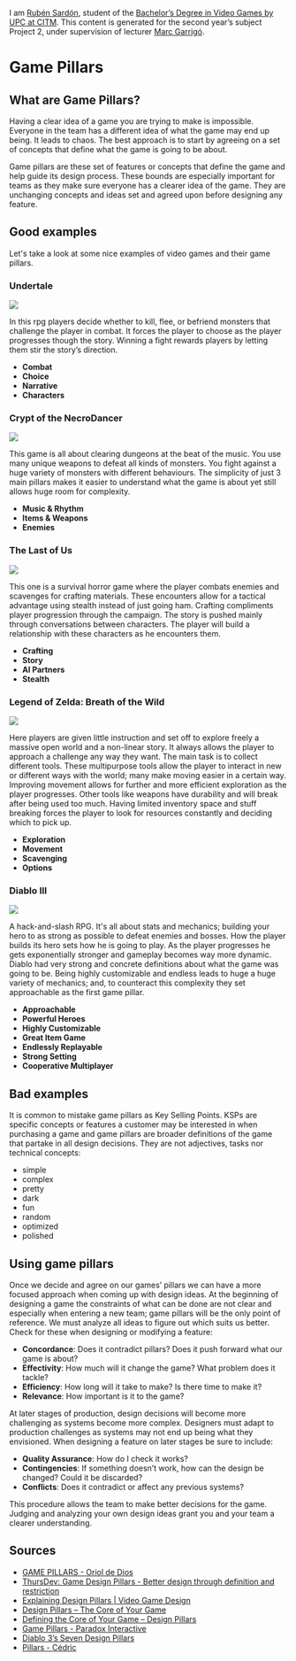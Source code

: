 <?xml encoding="UTF-8" ?>

I am [Rubén Sardón](https://www.linkedin.com/in/ruben-sardon-9b0200a4/), student of the
[Bachelor’s Degree in Video Games by UPC at CITM](https://www.citm.upc.edu/ing/estudis/graus-videojocs/). This content is generated for the second year’s
subject Project 2, under supervision of lecturer
[Marc Garrigó](https://es.linkedin.com/in/mgarrigo).

# Game Pillars
## What are Game Pillars?

Having a clear idea of a game you are trying to make is impossible. Everyone in the team has a different idea of what the game may end up being. It leads to chaos. The best approach is to start by agreeing on a set of concepts that define what the game is going to be about.

Game pillars are these set of features or concepts that define the game and help guide its design process. These bounds are especially important for teams as they make sure everyone has a clearer idea of the game. They are unchanging concepts and ideas set and agreed upon before designing any feature.
 
## Good examples
Let's take a look at some nice examples of video games and their game pillars.


### Undertale
![](https://i.ytimg.com/vi/USwa6Rr21Gw/maxresdefault.jpg)

In this rpg players decide whether to kill, flee, or befriend monsters that challenge the player in combat. It forces the player to choose as the player progresses though the story. Winning a fight rewards players by letting them stir the story’s direction.
* **Combat**
* **Choice**
* **Narrative**
* **Characters**


### Crypt of the NecroDancer
![](https://hb.imgix.net/4f5a124846fa7207d62197917532612b3f87007a.jpg?auto=compress,format&fit=crop&h=425&w=741&s=2415c377b48249eb5dc0927bf6ef13a6)

This game is all about clearing dungeons at the beat of the music. You use many unique weapons to defeat all kinds of monsters. You fight against a huge variety of monsters with different behaviours. The simplicity of just 3 main pillars makes it easier to understand what the game is about yet still allows huge room for complexity.
* **Music & Rhythm**
* **Items & Weapons**
* **Enemies**

### The Last of Us
![](https://upload.wikimedia.org/wikipedia/en/4/46/Video_Game_Cover_-_The_Last_of_Us.jpg)

This one is a survival horror game where the player combats enemies and scavenges for crafting materials. These encounters allow for a tactical advantage using stealth instead of just going ham. Crafting compliments player progression through the campaign. The story is pushed mainly through conversations between characters. The player will build a relationship with these characters as he encounters them.
* **Crafting**
* **Story**
* **AI Partners**
* **Stealth**

### Legend of Zelda: Breath of the Wild
![](https://upload.wikimedia.org/wikipedia/en/c/c6/The_Legend_of_Zelda_Breath_of_the_Wild.jpg)

Here players are given little instruction and set off to explore freely a massive open world and a non-linear story. It always allows the player to approach a challenge any way they want. The main task is to collect different tools. These multipurpose tools allow the player to interact in new or different ways with the world; many make moving easier in a certain way. Improving movement allows for further and more efficient exploration as the player progresses. Other tools like weapons have durability and will break after being used too much. Having limited inventory space and stuff breaking forces the player to look for resources constantly and deciding which to pick up.
* **Exploration**
* **Movement**
* **Scavenging**
* **Options**

### Diablo III
![](https://upload.wikimedia.org/wikipedia/en/8/80/Diablo_III_cover.png)

A hack-and-slash RPG. It's all about stats and mechanics; building your hero to as strong as possible to defeat enemies and bosses. How the player builds its hero sets how he is going to play. As the player progresses he gets exponentially stronger and gameplay becomes way more dynamic.
Diablo had very strong and concrete definitions about what the game was going to be. Being highly customizable and endless leads to huge a huge variety of mechanics; and, to counteract this complexity they set approachable as the first game pillar.
* **Approachable**
* **Powerful Heroes**
* **Highly Customizable**
* **Great Item Game**
* **Endlessly Replayable**
* **Strong Setting**
* **Cooperative Multiplayer**

## Bad examples
It is common to mistake game pillars as Key Selling Points. KSPs are specific concepts or features a customer may be interested in when purchasing a game and game pillars are broader definitions of the game that partake in all design decisions.
They are not adjectives,  tasks nor technical concepts:
* simple
* complex
* pretty
* dark
* fun
* random
* optimized
* polished

## Using game pillars
Once we decide and agree on our games’ pillars we can have a more focused approach when coming up with design ideas. At the beginning of designing a game the constraints of what can be done are not clear and especially when entering a new team; game pillars will be the only point of reference. We must analyze all ideas to figure out which suits us better. Check for these when designing or modifying a feature:
* **Concordance**: Does it contradict pillars? Does it push forward what our game is about?
* **Effectivity**: How much will it change the game? What problem does it tackle?
* **Efficiency**: How long will it take to make? Is there time to make it? 
* **Relevance**: How important is it to the game?

At later stages of production, design decisions will become more challenging as systems become more complex. Designers must adapt to production challenges as systems may not end up being what they envisioned. When designing a feature on later stages be sure to include:
* **Quality Assurance**: How do I check it works?
* **Contingencies**: If something doesn’t work, how can the design be changed? Could it be discarded?
* **Conflicts**: Does it contradict or affect any previous systems?

This procedure allows the team to make better decisions for the game. Judging and analyzing your own design ideas grant you and your team a clearer understanding.

## Sources
* [GAME PILLARS - Oriol de Dios](https://orioldedios.github.io/Game-Design-Pillars/)
* [ThursDev: Game Design Pillars - Better design through definition and restriction](https://youtu.be/_EtxKlctpXw)
* [Explaining Design Pillars | Video Game Design](https://youtu.be/-Sq0nc5LxCc)
* [Design Pillars – The Core of Your Game](http://www.maxpears.com/2017/09/02/design-pillars-the-core-of-your-game/)
* [Defining the Core of Your Game – Design Pillars](https://80.lv/articles/defining-the-core-of-your-game-design-pillars/)
* [Game Pillars - Paradox Interactive](https://www.paradoxinteractive.com/en/game-pillars/)
* [Diablo 3’s Seven Design Pillars](https://www.diabloii.net/blog/comments/diablo-3s-seven-design-pillars-2)
* [Pillars - Cédric](http://technicalgamedesign.blogspot.com/2011/04/pillars.html)
